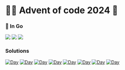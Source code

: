 # 🎅🏻 Advent of code 2024 🎄

### 🥏 In Go

![](https://img.shields.io/badge/day%20📅-19-blue)
![](https://img.shields.io/badge/stars%20⭐-15-yellow)
![](https://img.shields.io/badge/days%20completed-7-red)

### Solutions

[![Day](https://badgen.net/badge/01/%E2%98%85%E2%98%85/green)](day1/)
[![Day](https://badgen.net/badge/02/%E2%98%85%E2%98%85/green)](day2/)
[![Day](https://badgen.net/badge/03/%E2%98%85%E2%98%85/green)](day3/)
[![Day](https://badgen.net/badge/04/%E2%98%85%E2%98%85/green)](day4/)
[![Day](https://badgen.net/badge/05/%E2%98%85%E2%98%85/green)](day5/)
[![Day](https://badgen.net/badge/06/%E2%98%85/green)](day6/)
[![Day](https://badgen.net/badge/07/%E2%98%85%E2%98%85/green)](day7/)
[![Day](https://badgen.net/badge/08/%E2%98%85%E2%98%85/green)](day8/)
